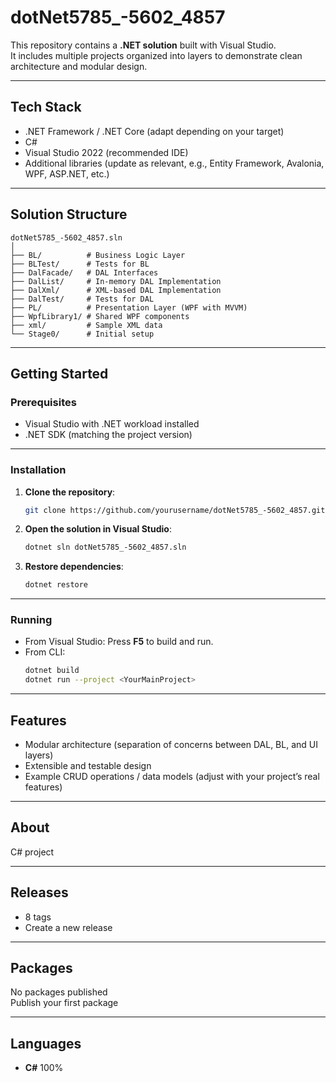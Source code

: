 ﻿# dotNet5785_-5602_4857

This repository contains a **.NET solution** built with Visual Studio.  
It includes multiple projects organized into layers to demonstrate clean architecture and modular design.

---

## Tech Stack
- .NET Framework / .NET Core (adapt depending on your target)  
- C#  
- Visual Studio 2022 (recommended IDE)  
- Additional libraries (update as relevant, e.g., Entity Framework, Avalonia, WPF, ASP.NET, etc.)

---

## Solution Structure

```plaintext
dotNet5785_-5602_4857.sln
│
├── BL/          # Business Logic Layer
├── BLTest/      # Tests for BL
├── DalFacade/   # DAL Interfaces
├── DalList/     # In-memory DAL Implementation
├── DalXml/      # XML-based DAL Implementation
├── DalTest/     # Tests for DAL
├── PL/          # Presentation Layer (WPF with MVVM)
├── WpfLibrary1/ # Shared WPF components
├── xml/         # Sample XML data
└── Stage0/      # Initial setup
```

---

## Getting Started

### Prerequisites
- Visual Studio with .NET workload installed  
- .NET SDK (matching the project version)

---

### Installation

1. **Clone the repository**:
   ```bash
   git clone https://github.com/yourusername/dotNet5785_-5602_4857.git
   ```

2. **Open the solution in Visual Studio**:
   ```bash
   dotnet sln dotNet5785_-5602_4857.sln
   ```

3. **Restore dependencies**:
   ```bash
   dotnet restore
   ```

---

### Running

- From Visual Studio: Press **F5** to build and run.  
- From CLI:
   ```bash
   dotnet build
   dotnet run --project <YourMainProject>
   ```

---

## Features
- Modular architecture (separation of concerns between DAL, BL, and UI layers)  
- Extensible and testable design  
- Example CRUD operations / data models (adjust with your project’s real features)

---

## About
C# project  

---

## Releases
- 8 tags  
- Create a new release  

---

## Packages
No packages published  
Publish your first package  

---

## Languages
- **C#** 100%
